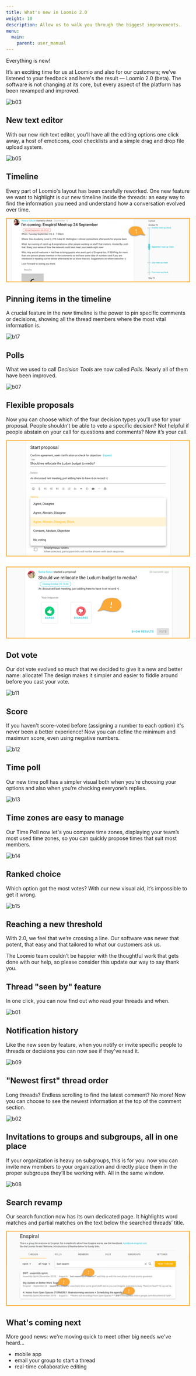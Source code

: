 ```yaml
---
title: What's new in Loomio 2.0
weight: 10
description: Allow us to walk you through the biggest improvements.
menu:
  main:
    parent: user_manual
---
```


Everything is new!

It’s an exciting time for us at Loomio and also for our customers; we’ve listened to your feedback and here's the result — Loomio 2.0 (beta). The software is not changing at its core, but every aspect of the platform has been revamped and improved.

![b03](https://imgur.com/Yo3LYjK.jpg)

## New text editor

With our new rich text editor, you’ll have all the editing options one click away, a host of emoticons, cool checklists and a simple drag and drop file upload system.

![b05](https://imgur.com/JuMqORL.jpg)

## Timeline

Every part of Loomio's layout has been carefully reworked. One new feature we want to highlight is our new timeline inside the threads: an easy way to find the information you need and understand how a conversation evolved over time.

![b16](new_timeline.png)

## Pinning items in the timeline

A crucial feature in the new timeline is the power to pin specific comments or decisions, showing all the thread members where the most vital information is.

![b17](https://imgur.com/A91plYY.png)

## Polls

What we used to call _Decision Tools_ are now called _Polls_. Nearly all of them have been improved.

![b07](https://imgur.com/3l100CM.jpg)

## Flexible proposals

Now you can choose which of the four decision types you’ll use for your proposal. People shouldn’t be able to veto a specific decision? Not helpful if people abstain on your call for questions and comments? Now it’s your call.

![b10](flexible_proposals1.png)

## Dot vote

Our dot vote evolved so much that we decided to give it a new and better name: allocate! The design makes it simpler and easier to fiddle around before you cast your vote.

![b11](https://imgur.com/uuhJCPr.jpg)

## Score

If you haven't score-voted before (assigning a number to each option) it's never been a better experience! Now you can define the minimum and maximum score, even using negative numbers.

![b12](https://imgur.com/kLXKujG.jpg)

## Time poll

Our new time poll has a simpler visual both when you’re choosing your options and also when you’re checking everyone’s replies.

![b13](https://imgur.com/cmde9LX.jpg)

## Time zones are easy to manage

Our Time Poll now let's you compare time zones, displaying your team’s most used time zones, so you can quickly propose times that suit most members.

![b14](https://imgur.com/M9L6byc.jpg)

## Ranked choice

Which option got the most votes? With our new visual aid, it’s impossible to get it wrong.

![b15](https://imgur.com/4zU6t7Z.jpg)

## Reaching a new threshold

With 2.0, we feel that we’re crossing a line. Our software was never that potent, that easy and that tailored to what our customers ask us.

The Loomio team couldn’t be happier with the thoughtful work that gets done with our help, so please consider this update our way to say thank you.

## Thread "seen by" feature

In one click, you can now find out who read your threads and when.

![b01](https://imgur.com/Ul7nlDE.jpg)


## Notification history

Like the new seen by feature, when you notify or invite specific people to threads or decisions you can now see if they've read it.

![b09](https://imgur.com/cw73W7K.jpg)

## "Newest first" thread order

Long threads? Endless scrolling to find the latest comment? No more! Now you can choose to see the newest information at the top of the comment section.

![b02](https://imgur.com/GObaODT.jpg)

## Invitations to groups and subgroups, all in one place

If your organization is heavy on subgroups, this is for you: now you can invite new members to your organization and directly place them in the proper subgroups they’ll be working with. All in the same window.

![b08](https://imgur.com/HCu4nJY.jpg)

## Search revamp

Our search function now has its own dedicated page. It highlights word matches and partial matches on the text below the searched threads’ title.

![b04](search_revamp.png)

## What's coming next

More good news: we're moving quick to meet other big needs we've heard…

- mobile app
- email your group to start a thread
- real-time collaborative editing
